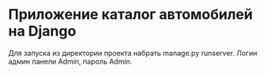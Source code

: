 # Приложение каталог автомобилей на Django

Для запуска из директории проекта набрать manage.py runserver.
Логин админ панели Admin, пароль Admin.
